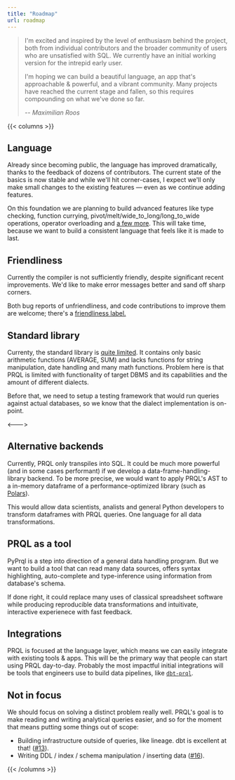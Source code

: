 ```yaml
---
title: "Roadmap"
url: roadmap
---
```


> I'm excited and inspired by the level of enthusiasm behind the project, both
> from individual contributors and the broader community of users who are
> unsatisfied with SQL. We currently have an initial working version for the
> intrepid early user.
>
> I'm hoping we can build a beautiful language, an app that's approachable &
> powerful, and a vibrant community. Many projects have reached the current stage
> and fallen, so this requires compounding on what we've done so far.
>
> -- <cite>Maximilian Roos</cite>

{{< columns >}}

## Language

Already since becoming public, the language has improved dramatically, thanks to
the feedback of dozens of contributors. The current state of the basics is now
stable and while we'll hit corner-cases, I expect we'll only make small changes
to the existing features — even as we continue adding features.

On this foundation we are planning to build advanced features like type checking,
function currying, pivot/melt/wide_to_long/long_to_wide operations, operator overloading and
[a few more](https://github.com/prql/prql/issues?q=is%3Aissue+is%3Aopen+label%3Alanguage-design).
This will take time, because we want to build a consistent language that feels like it is
made to last.

## Friendliness

Currently the compiler is not sufficiently friendly, despite significant recent improvements.
We'd like to make error messages better and sand off sharp corners.

Both bug reports of unfriendliness, and code contributions to improve them are welcome; there's a
[friendliness label.](https://github.com/prql/prql/issues?q=is%3Aissue+label%3Afriendlienss+is%3Aopen)

## Standard library

Currenty, the standard library is [quite limited](https://github.com/prql/prql/blob/main/prql-compiler/src/sql/stdlib.prql).
It contains only basic arithmetic functions (AVERAGE, SUM) and lacks functions for string manipulation,
date handling and many math functions.
Problem here is that PRQL is limited with functionality of target DBMS and its capabilities and the amount
of different dialects.

Before that, we need to setup a testing framework that would run queries against actual databases,
so we know that the dialect implementation is on-point.

<--->

## Alternative backends

Currently, PRQL only transpiles into SQL. It could be much more powerful (and in some cases performant)
if we develop a data-frame-handling-library backend. To be more precise, we would want to apply PRQL's
AST to a in-memory dataframe of a performance-optimized library (such as [Polars](https://www.pola.rs/)).

This would allow data scientists, analists and general Python developers to transform dataframes with
PRQL queries. One language for all data transformations.


## PRQL as a tool

PyPrql is a step into direction of a general data handling program. But we want to build a tool that
can read many data sources, offers syntax highlighting, auto-complete and type-inference using
information from database's schema.

If done right, it could replace many uses of classical spreadsheet software while producing reproducible
data transformations and intuitivate, interactive experienece with fast feedback.

## Integrations

PRQL is focused at the language layer, which means we can easily integrate with
existing tools & apps. This will be the primary way that people can start using
PRQL day-to-day. Probably the most impactful initial integrations will be tools that
engineers use to build data pipelines, like
[`dbt-prql`](https://github.com/prql/prql/issues/375).


## Not in focus

We should focus on solving a distinct problem really well. PRQL's goal is to
make reading and writing analytical queries easier, and so for the moment that
means putting some things out of scope:

- Building infrastructure outside of queries, like lineage. dbt is excellent at
  that! ([#13](https://github.com/prql/prql/issues/13)).
- Writing DDL / index / schema manipulation / inserting data
  ([#16](https://github.com/prql/prql/issues/16)).

{{< /columns >}}
